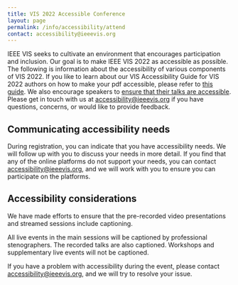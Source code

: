 ```yaml
---
title: VIS 2022 Accessible Conference
layout: page
permalink: /info/accessibility/attend
contact: accessibility@ieeevis.org
---
```


IEEE VIS seeks to cultivate an environment that encourages participation and inclusion. Our goal is to make IEEE VIS 2022 as accessible as possible. The following is information about the accessibility of various components of VIS 2022. If you like to learn about our VIS Accessibility Guide for VIS 2022 authors on how to make your pdf accessible, please refer to [this guide](/year/2022/info/call-participation/make-pdf-accessible). We also encourage speakers to [ensure that their talks are accessible](http://www.sigaccess.org/welcome-to-sigaccess/resources/accessible-presentation-guide/). Please get in touch with us at [accessibility@ieeevis.org](mailto:accessibility@ieeevis.org) if you have questions, concerns, or would like to provide feedback.

## Communicating accessibility needs

During registration, you can indicate that you have accessibility needs. We will follow up with you to discuss your needs in more detail. If you find that any of the online platforms do not support your needs, you can contact [accessibility@ieeevis.org](mailto:accessibility@ieeevis.org), and we will work with you to ensure you can participate on the platforms.

## Accessibility considerations

We have made efforts to ensure that the pre-recorded video presentations and streamed sessions include captioning.

All live events in the main sessions will be captioned by professional stenographers. The recorded talks are also captioned. Workshops and supplementary live events will not be captioned.

If you have a problem with accessibility during the event, please contact [accessibility@ieeevis.org](mailto:accessibility@ieeevis.org), and we will try to resolve your issue.
